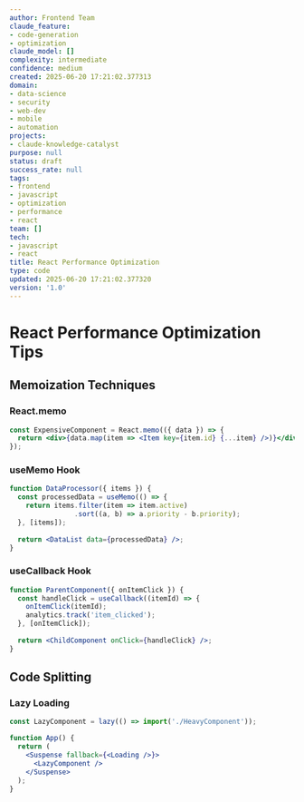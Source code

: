 ```yaml
---
author: Frontend Team
claude_feature:
- code-generation
- optimization
claude_model: []
complexity: intermediate
confidence: medium
created: 2025-06-20 17:21:02.377313
domain:
- data-science
- security
- web-dev
- mobile
- automation
projects:
- claude-knowledge-catalyst
purpose: null
status: draft
success_rate: null
tags:
- frontend
- javascript
- optimization
- performance
- react
team: []
tech:
- javascript
- react
title: React Performance Optimization
type: code
updated: 2025-06-20 17:21:02.377320
version: '1.0'
---
```


# React Performance Optimization Tips

## Memoization Techniques

### React.memo
```jsx
const ExpensiveComponent = React.memo(({ data }) => {
  return <div>{data.map(item => <Item key={item.id} {...item} />)}</div>;
});
```

### useMemo Hook
```jsx
function DataProcessor({ items }) {
  const processedData = useMemo(() => {
    return items.filter(item => item.active)
                .sort((a, b) => a.priority - b.priority);
  }, [items]);
  
  return <DataList data={processedData} />;
}
```

### useCallback Hook
```jsx
function ParentComponent({ onItemClick }) {
  const handleClick = useCallback((itemId) => {
    onItemClick(itemId);
    analytics.track('item_clicked');
  }, [onItemClick]);
  
  return <ChildComponent onClick={handleClick} />;
}
```

## Code Splitting

### Lazy Loading
```jsx
const LazyComponent = lazy(() => import('./HeavyComponent'));

function App() {
  return (
    <Suspense fallback={<Loading />}>
      <LazyComponent />
    </Suspense>
  );
}
```